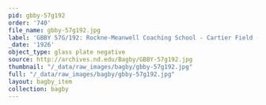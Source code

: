 ```yaml
---
pid: gbby-57g192
order: '740'
file_name: gbby-57g192.jpg
label: 'GBBY 57G/192: Rockne-Meanwell Coaching School - Cartier Field - 1926'
_date: '1926'
object_type: glass plate negative
source: http://archives.nd.edu/Bagby/GBBY-57g192.jpg
thumbnail: "/_data/raw_images/bagby/gbby-57g192.jpg"
full: "/_data/raw_images/bagby/gbby-57g192.jpg"
layout: bagby_item
collection: bagby
---
```

